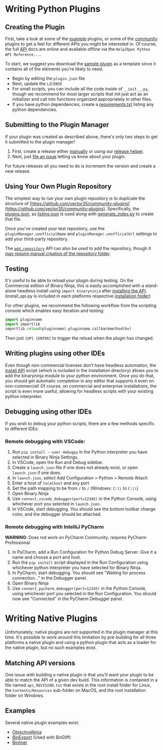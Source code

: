 # Writing Python Plugins

## Creating the Plugin

First, take a look at some of the [example](https://github.com/Vector35/binaryninja-api/tree/dev/python/examples) plugins, or some of the [community](https://github.com/Vector35/community-plugins) plugins to get a feel for different APIs you might be interested in. Of course, the full [API](https://api.binary.ninja/) docs are online and available offline via the `Help`/`Open Python API Reference...`.

To start, we suggest you download the [sample plugin](https://github.com/Vector35/sample_plugin) as a template since it contains all of the elements you're likely to need.

- Begin by editing the `plugin.json` file
- Next, update the `LICENSE`
- For small scripts, you can include all the code inside of `__init__.py`, though we recommend for most larger scripts that init just act as an initializer and call into functions organized appropriately in other files.
- If you have python dependencies, create a [requirements.txt](https://pip.pypa.io/en/latest/cli/pip_freeze/) listing any python dependencies.

## Submitting to the Plugin Manager

If your plugin was created as described above, there's only two steps to get it submitted to the plugin manager!

1. First, create a release either [manually](https://binary.ninja/2019/07/04/plugin-manager-2.0.html#5-create-a-release) or using our [release helper](https://github.com/Vector35/release_helper).
1. Next, just [file an issue](https://github.com/Vector35/community-plugins/issues/new/choose) letting us know about your plugin.

For future releases all you need to do is increment the version and create a new release.

## Using Your Own Plugin Repository

The simplest way to run your own plugin repository is to duplicate the structure of [https://github.com/vector35/community-plugins](https://github.com/vector35/community-plugins). Specifically, the [plugins.json](https://github.com/Vector35/community-plugins/blob/master/plugins.json), as [listing.json](https://github.com/Vector35/community-plugins/blob/master/listing.json) is used along with [generate_index.py](https://github.com/Vector35/community-plugins/blob/master/generate_index.py) to create that file.

Once you've created your test repository, use the `pluginManager.unofficialName` and `pluginManager.unofficialUrl` settings to add your third-party repository.

The [`add_repository`](https://api.binary.ninja/binaryninja.pluginmanager-module.html#binaryninja.pluginmanager.RepositoryManager.add_repository) API can also be used to add the repository, though it [may require manual creation of the repository folder](https://github.com/Vector35/binaryninja-api/issues/2987).
## Testing

It's useful to be able to reload your plugin during testing. On the Commercial edition of Binary Ninja, this is easily accomplished with a stand-alone headless install using `import binaryninja` after [installing the API](https://github.com/Vector35/binaryninja-api/blob/dev/scripts/install_api.py).  (install_api.py is included in each platforms respective [installation folder](../guide/#binary-path))

For other plugins, we recommend the following workflow from the scripting console which enables easy iteration and testing:

```python
import pluginname
import importlib
importlib.reload(pluginname);pluginname.callbackmethod(bv)
```

Then just `[UP] [ENTER]` to trigger the reload when the plugin has changed.

## Writing plugins using other IDEs

Even though non-commercial licenses don't have headless automation, the [install API](https://github.com/Vector35/binaryninja-api/blob/dev/scripts/install_api.py) script (which is included in the installation directory) allows you to add the binaryninja module to your python environment. Once you do that, you should get automatic completion in any editor that supports it even on non-commercial! Of course, on commercial and enterprise installations, the script is even more useful, allowing for headless scripts with your existing python interpreter.

## Debugging using other IDEs

If you wish to debug your python scripts, there are a few methods specific to different IDEs:

### Remote debugging with VSCode:

1. Run `pip install --user debugpy` in the Python interpreter you have selected in Binary Ninja Settings.
1. In VSCode, open the Run and Debug sidebar.
1. Create a `launch.json` file if one does not already exist, or open `launch.json` if one does.
1. In `launch.json`, select Add Configuration > Python > Remote Attach
1. Enter a host of `localhost` and any port
1. Set the path mapping to be from `/` to `/` (Windows: `C:\\` to `C:\\`)
1. Open Binary Ninja
1. Use `connect_vscode_debugger(port=12345)` in the Python Console, using whichever port you selected in `launch.json`.
1. In VSCode, start debugging. You should see the bottom toolbar change color, and the debugger should be attached.

### Remote debugging with IntelliJ PyCharm

**WARNING**: Does not work on PyCharm Community, requires PyCharm Professional

1. In PyCharm, add a Run Configuration for Python Debug Server. Give it a name and choose a port and host.
1. Run the `pip install` script displayed in the Run Configuration using whichever python interpreter you have selected for Binary Ninja.
1. In PyCharm, start debugging. You should see "Waiting for process connection..." in the Debugger panel.
1. Open Binary Ninja
1. Use `connect_pycharm_debugger(port=12345)` in the Python Console, using whichever port you selected in the Run Configuration. You should now see "Connected" in the PyCharm Debugger panel.

# Writing Native Plugins

Unfortunately, native plugins are not supported in the plugin manager at this time. It's possible to work-around this limitation by pre-building for all three platforms a native plugin and using a python plugin that acts as a loader for the native plugin, but no such examples exist.

## Matching API versions

One issue with building a native plugin is that you'll want your plugin to be able to match the API of a given dev build. This information is contained in a file named `api_REVISION.txt` that exists in the root install folder for Linux, the `Contents/Resources` sub-folder on MacOS, and the root installation folder on Windows.

## Examples

Several native plugin examples exist:

 - [ObjectiveNinja](https://github.com/jonpalmisc/ObjectiveNinja)
 - [BinExport](https://github.com/google/binexport#binary-ninja) (Used with BinDiff)
 - [Binliner](https://github.com/holmesmr/binliner)
